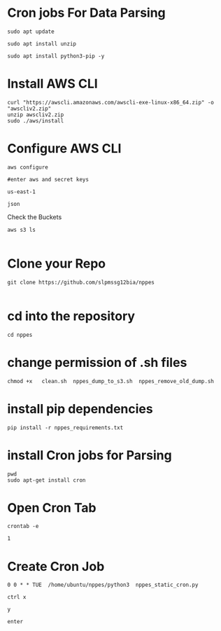 # Cron jobs For Data Parsing 

```
sudo apt update 

sudo apt install unzip

sudo apt install python3-pip -y

```
# Install AWS CLI 
```
curl "https://awscli.amazonaws.com/awscli-exe-linux-x86_64.zip" -o "awscliv2.zip"
unzip awscliv2.zip
sudo ./aws/install
```

# Configure AWS CLI
```
aws configure

#enter aws and secret keys

us-east-1

json
```
Check the Buckets
```
aws s3 ls


```

# Clone your Repo
```
git clone https://github.com/slpmssg12bia/nppes


```
# cd into the repository
```
cd nppes

```
# change permission of .sh files
```
chmod +x   clean.sh  nppes_dump_to_s3.sh  nppes_remove_old_dump.sh
```

# install pip dependencies
```
pip install -r nppes_requirements.txt 
```
# install Cron jobs for Parsing
```
pwd
sudo apt-get install cron
```
# Open Cron Tab
```
crontab -e

1
```
# Create Cron Job
```
0 0 * * TUE  /home/ubuntu/nppes/python3  nppes_static_cron.py

ctrl x

y

enter
```
